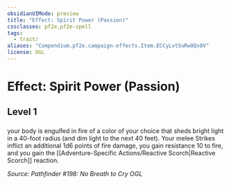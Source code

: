 ```yaml
---
obsidianUIMode: preview
title: "Effect: Spirit Power (Passion)"
cssclasses: pf2e,pf2e-spell
tags:
  - trait/
aliases: "Compendium.pf2e.campaign-effects.Item.ECCyLvt5uRw8Qv8V"
license: OGL
---
```

# Effect: Spirit Power (Passion)
## Level 1
### 






your body is engulfed in fire of a color of your choice that sheds bright light in a 40-foot radius (and dim light to the next 40 feet). Your melee Strikes inflict an additional 1d6 points of fire damage, you gain resistance 10 to fire, and you gain the [[Adventure-Specific Actions/Reactive Scorch|Reactive Scorch]] reaction.

*Source: Pathfinder #198: No Breath to Cry*
*OGL*